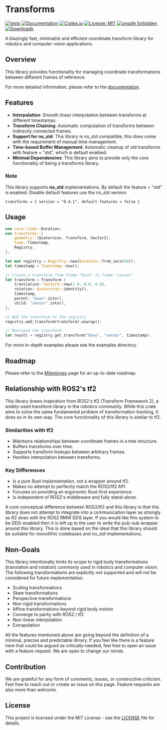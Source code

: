 # Transforms

[![tests](https://github.com/dHofmeister/transforms/actions/workflows/tests.yml/badge.svg?branch=master)](https://github.com/dHofmeister/transforms/actions/workflows/tests.yml)
[![Documentation](https://docs.rs/transforms/badge.svg)](https://docs.rs/transforms)
[![Crates.io](https://img.shields.io/crates/v/transforms.svg)](https://crates.io/crates/transforms)
[![License: MIT](https://img.shields.io/badge/license-MIT-blue.svg)](https://opensource.org/licenses/MIT)
[![unsafe forbidden](https://img.shields.io/badge/unsafe-forbidden-success.svg)](https://github.com/rust-secure-code/safety-dance/)
[![Downloads](https://img.shields.io/crates/d/transforms.svg)](https://crates.io/crates/transforms)

A blazingly fast, minimalist and efficient coordinate transform library for robotics and computer vision applications.

## Overview

This library provides functionality for managing coordinate transformations between different frames of reference.

For more detailed information, please refer to the [documentation](https://docs.rs/transforms). 

## Features

- **Interpolation**: Smooth linear interpolation between transforms at different timestamps.
- **Transform Chaining**: Automatic computation of transforms between indirectly connected frames.
- **Support for no_std**: This library is no_std compatible, this does come with the requirement of manual time management.
- **Time-based Buffer Management**: Automatic cleanup of old transforms with feature = "std", which is default enabled.
- **Minimal Dependencies**: This library aims to provide only the core functionality of being a transforms library.

### Note

This library supports **no_std** implementations. By default the feature = "std" is enabled. Disable default features use the no_std version:

```shell
transforms = { version = "0.4.1", default-features = false }
```


## Usage

```rust
use core::time::Duration;
use transforms::{
    geometry::{Quaternion, Transform, Vector3},
    time::Timestamp,
    Registry,
};

let mut registry = Registry::new(Duration::from_secs(60));
let timestamp = Timestamp::now();

// Create a transform from frame "base" to frame "sensor"
let transform = Transform {
    translation: Vector3::new(1.0, 0.0, 0.0),
    rotation: Quaternion::identity(),
    timestamp,
    parent: "base".into(),
    child: "sensor".into(),
};

// Add the transform to the registry
registry.add_transform(transform).unwrap();

// Retrieve the transform
let result = registry.get_transform("base", "sensor", timestamp);
```
For more in-depth examples please see the examples directory.

## Roadmap

Please refer to the [Milestones](https://github.com/deniz-hofmeister/transforms/milestones) page for an up-to-date roadmap.

## Relationship with ROS2's tf2

This library draws inspiration from ROS2's tf2 (Transform Framework 2), a widely-used transform library in the robotics community. While this crate aims to solve the same fundamental problem of transformation tracking, it does so in its own way. The core functionality of this library is similar to tf2.

### Similarities with tf2

- Maintains relationships between coordinate frames in a tree structure.
- Buffers transforms over time.
- Supports transform lookups between arbitrary frames.
- Handles interpolation between transforms.

### Key Differences

- Is a pure Rust implementation, not a wrapper around tf2.
- Makes no attempt to perfectly match the ROS2/tf2 API.
- Focuses on providing an ergonomic Rust-first experience.
- Is independent of ROS2's middleware and fully stand-alone.

A core conceptual difference between ROS2/tf2 and this library is that this library does not attempt to integrate into a communication layer as strongly as tf2 does with the ROS2 RMW DDS layer. If you would like this system to be DDS-enabled then it is left up to the user to write the pub-sub wrapper around this library. This is done based on the ideal that this library should be suitable for monolithic codebases and no_std implementations.

## Non-Goals

This library intentionally limits its scope to rigid body transformations (translation and rotation) commonly used in robotics and computer vision. The following transformations are explicitly not supported and will not be considered for future implementation:

- Scaling transformations
- Skew transformations
- Perspective transformations
- Non-rigid transformations
- Affine transformations beyond rigid body motion
- Converge to parity with ROS2 / tf2
- Non-linear interpolation
- Extrapolation

All the features mentioned above are going beyond the definition of a minimal, precise and predictable library. If you feel like there is a feature here that could be argued as critically-needed, feel free to open an issue with a feature request. We are open to change our minds. 

## Contribution

We are grateful for any form of comments, issues, or constructive criticism. Feel free to reach out or create an issue on this page. Feature requests are also more than welcome.

## License

This project is licensed under the MIT License - see the [LICENSE](LICENSE) file for details.
